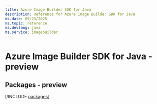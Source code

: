 ```yaml
---
title: Azure Image Builder SDK for Java
description: Reference for Azure Image Builder SDK for Java
ms.date: 09/23/2025
ms.topic: reference
ms.devlang: java
ms.service: imagebuilder
---
```

# Azure Image Builder SDK for Java - preview
## Packages - preview
[!INCLUDE [packages](image-builder-index.md)]